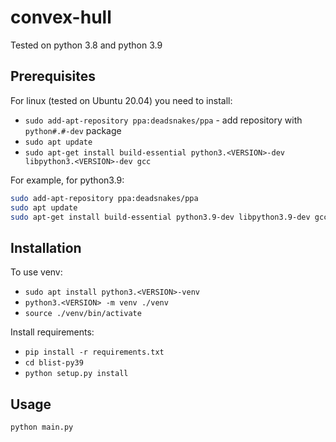 # convex-hull
Tested on python 3.8 and python 3.9
## Prerequisites
For linux (tested on Ubuntu 20.04) you need to install:

- `sudo add-apt-repository ppa:deadsnakes/ppa` - add repository with `python#.#-dev` package
- `sudo apt update`
- `sudo apt-get install build-essential python3.<VERSION>-dev libpython3.<VERSION>-dev gcc`

For example, for python3.9:
```bash
sudo add-apt-repository ppa:deadsnakes/ppa
sudo apt update
sudo apt-get install build-essential python3.9-dev libpython3.9-dev gcc
```

## Installation
To use venv:
- `sudo apt install python3.<VERSION>-venv`
- `python3.<VERSION> -m venv ./venv`
- `source ./venv/bin/activate`

Install requirements:
- `pip install -r requirements.txt`
- `cd blist-py39`
- `python setup.py install`

## Usage
`python main.py`